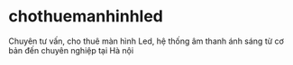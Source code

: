 # chothuemanhinhled
Chuyên tư vấn, cho thuê màn hình Led, hệ thống âm thanh ánh sáng từ cơ bản đến chuyên nghiệp tại Hà nội

